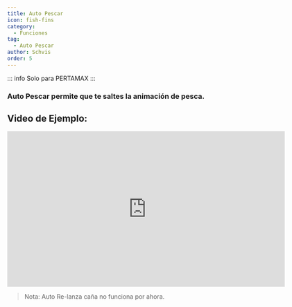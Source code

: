 ```yaml
---
title: Auto Pescar
icon: fish-fins
category:
  - Funciones
tag:
  - Auto Pescar
author: Schvis
order: 5
---
```

::: info Solo para PERTAMAX
:::
### Auto Pescar permite que te saltes la animación de pesca.

## Video de Ejemplo:

<div class="iframe-container"><iframe width="640" height="360" src="https://www.youtube.com/embed/K_l4Tg-81iQ?list=PL5eI1Tb64p56g27qfYk7VuFTz4FK6YrKa" title="Korepi - Auto Fish" frameborder="0" allow="accelerometer; autoplay; clipboard-write; encrypted-media; gyroscope; picture-in-picture; web-share" allowfullscreen></iframe></div>

> Nota: Auto Re-lanza caña no funciona por ahora.
